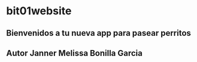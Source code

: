 # bit01website
## Bienvenidos a tu nueva app para pasear perritos

## Autor Janner Melissa Bonilla Garcia 